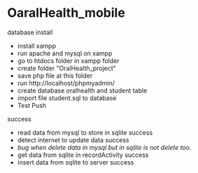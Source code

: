 # OaralHealth_mobile

database install
- install xampp
- run apache and mysql on xampp
- go to htdocs folder in xampp folder 
- create folder "OralHealth_project"
- save php file at this folder 
- run http://localhost/phpmyadmin/
- create database oralhealth and student table 
- import file student.sql to database 
- Test Push


success
- read data from mysql to store in sqlite success
- detect internet to update data success
- *bug when delete data in mysql but in sqlite is not delete too.*
- get data from sqlite in recordActivity success
- insert data from sqlite to server success